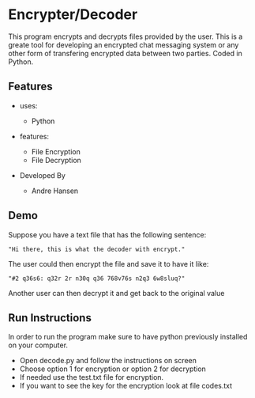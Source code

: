 # Encrypter/Decoder
This program encrypts and decrypts files provided by the user. This is a greate tool for developing an encrypted chat messaging system or any other form of transfering encrypted data between two parties. Coded in Python.

## Features

* uses:
  * Python
  
* features:
  * File Encryption
  * File Decryption
  
* Developed By
  * Andre Hansen
  
## Demo
Suppose you have a text file that has the following sentence:
```
"Hi there, this is what the decoder with encrypt."
```
The user could then encrypt the file and save it to have it like:
```
"#2 q36s6: q32r 2r n30q q36 768v76s n2q3 6w8sluq?"
```
Another user can then decrypt it and get back to the original value

## Run Instructions
In order to run the program make sure to have python previously installed on your computer. 
 * Open decode.py and follow the instructions on screen
 * Choose option 1 for encryption or option 2 for decryption
 * If needed use the test.txt file for encryption.
 * If you want to see the key for the encryption look at file codes.txt
